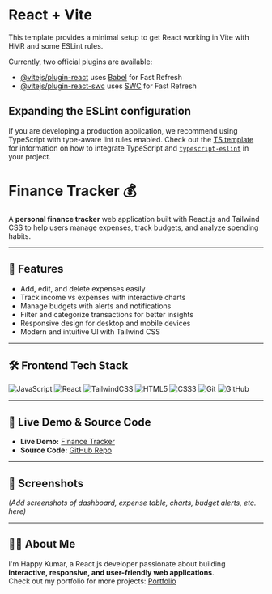 # React + Vite

This template provides a minimal setup to get React working in Vite with HMR and some ESLint rules.

Currently, two official plugins are available:

- [@vitejs/plugin-react](https://github.com/vitejs/vite-plugin-react/blob/main/packages/plugin-react) uses [Babel](https://babeljs.io/) for Fast Refresh
- [@vitejs/plugin-react-swc](https://github.com/vitejs/vite-plugin-react/blob/main/packages/plugin-react-swc) uses [SWC](https://swc.rs/) for Fast Refresh

## Expanding the ESLint configuration

If you are developing a production application, we recommend using TypeScript with type-aware lint rules enabled. Check out the [TS template](https://github.com/vitejs/vite/tree/main/packages/create-vite/template-react-ts) for information on how to integrate TypeScript and [`typescript-eslint`](https://typescript-eslint.io) in your project.
# Finance Tracker 💰

A **personal finance tracker** web application built with React.js and Tailwind CSS to help users manage expenses, track budgets, and analyze spending habits.

---

## 🌟 Features

- Add, edit, and delete expenses easily  
- Track income vs expenses with interactive charts  
- Manage budgets with alerts and notifications  
- Filter and categorize transactions for better insights  
- Responsive design for desktop and mobile devices  
- Modern and intuitive UI with Tailwind CSS  

---

## 🛠 Frontend Tech Stack

![JavaScript](https://img.shields.io/badge/JavaScript-F7DF1E?style=for-the-badge&logo=javascript&logoColor=black)
![React](https://img.shields.io/badge/React-61DAFB?style=for-the-badge&logo=react&logoColor=black)
![TailwindCSS](https://img.shields.io/badge/TailwindCSS-06B6D4?style=for-the-badge&logo=tailwind-css&logoColor=white)
![HTML5](https://img.shields.io/badge/HTML5-E34F26?style=for-the-badge&logo=html5&logoColor=white)
![CSS3](https://img.shields.io/badge/CSS3-1572B6?style=for-the-badge&logo=css3&logoColor=white)
![Git](https://img.shields.io/badge/Git-F05032?style=for-the-badge&logo=git&logoColor=white)
![GitHub](https://img.shields.io/badge/GitHub-181717?style=for-the-badge&logo=github&logoColor=white)

---

## 🔗 Live Demo & Source Code

- **Live Demo:** [Finance Tracker](https://financegrow.netlify.app/)  
- **Source Code:** [GitHub Repo](https://github.com/HAPPY8532/Expense-Tracker-Web)

---

## 📸 Screenshots

*(Add screenshots of dashboard, expense table, charts, budget alerts, etc. here)*

---

## 👨‍💻 About Me

I'm Happy Kumar, a React.js developer passionate about building **interactive, responsive, and user-friendly web applications**.  
Check out my portfolio for more projects: [Portfolio](https://happykumarportfolio.netlify.app/)
